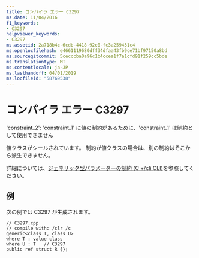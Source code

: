 ```yaml
---
title: コンパイラ エラー C3297
ms.date: 11/04/2016
f1_keywords:
- C3297
helpviewer_keywords:
- C3297
ms.assetid: 2a718b4c-6cdb-4418-92c0-fc3a259431c4
ms.openlocfilehash: e4661119680dff34dfaa43fb9ce71bf97150a8bd
ms.sourcegitcommit: 5cecccba0a96c1b4ccea1f7a1cfd91f259cc5bde
ms.translationtype: MT
ms.contentlocale: ja-JP
ms.lasthandoff: 04/01/2019
ms.locfileid: "58769538"
---
```

# <a name="compiler-error-c3297"></a>コンパイラ エラー C3297

'constraint_2':  'constraint_1' に値の制約があるために、'constraint_1' は制約として使用できません

値クラスがシールされています。 制約が値クラスの場合は、別の制約はそこから派生できません。

詳細については、[ジェネリック型パラメーターの制約 (C +/cli CLI)](../../extensions/constraints-on-generic-type-parameters-cpp-cli.md)を参照してください。

## <a name="example"></a>例

次の例では C3297 が生成されます。

```
// C3297.cpp
// compile with: /clr /c
generic<class T, class U>
where T : value class
where U : T   // C3297
public ref struct R {};
```